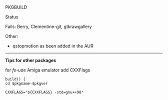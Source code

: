 PKGBUILD

Status

Fails: Berry, Clementine-git, gtkrawgallery


Other:

* qstopmotion as been added in the AUR

***


**Tips for other packages**

for *fs-uae* Amiga emulator add CXXFlags

	build() {
	cd $pkgname-$pkgver
	
	CXXFLAGS="${CXXFLAGS} -std=gnu++98"
